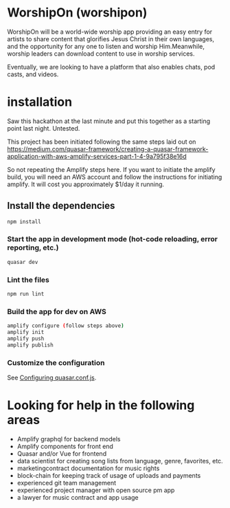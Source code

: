 # WorshipOn (worshipon)
WorshipOn will be a world-wide worship app providing an easy entry for artists to share content that glorifies Jesus Christ in their own languages, and the opportunity for any one to listen and worship Him.Meanwhile, worship leaders can download content to use in worship services.

Eventually, we are looking to have a platform that also enables chats, pod casts, and videos.

# installation
Saw this hackathon at the last minute and put this together as a starting point last night. Untested.

This project has been initiated following the same steps laid out on https://medium.com/quasar-framework/creating-a-quasar-framework-application-with-aws-amplify-services-part-1-4-9a795f38e16d

So not repeating the Amplify steps here. If you want to initiate the amplify build, you will need an AWS account and follow the instructions for initiating amplify.  It will cost you approximately $1/day it running.


## Install the dependencies
```bash
npm install
```

### Start the app in development mode (hot-code reloading, error reporting, etc.)
```bash
quasar dev
```

### Lint the files
```bash
npm run lint
```

### Build the app for dev on AWS
```bash
amplify configure (follow steps above)
amplify init
amplify push
amplify publish
```

### Customize the configuration
See [Configuring quasar.conf.js](https://quasar.dev/quasar-cli/quasar-conf-js).

# Looking for help in the following areas
  * Amplify graphql for backend models
  * Amplify components for front end  
  * Quasar and/or Vue for frontend
  * data scientist for creating song lists from language, genre, favorites, etc.
  * marketingcontract documentation for music rights
  * block-chain for keeping track of usage of uploads and payments
  * experienced git team management
  * experienced project manager with open source pm app
  * a lawyer for music contract and app usage
